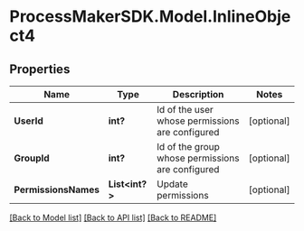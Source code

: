 
# ProcessMakerSDK.Model.InlineObject4

## Properties

Name | Type | Description | Notes
------------ | ------------- | ------------- | -------------
**UserId** | **int?** | Id of the user whose permissions are configured | [optional] 
**GroupId** | **int?** | Id of the group whose permissions are configured | [optional] 
**PermissionsNames** | **List&lt;int?&gt;** | Update permissions | [optional] 

[[Back to Model list]](../README.md#documentation-for-models)
[[Back to API list]](../README.md#documentation-for-api-endpoints)
[[Back to README]](../README.md)


